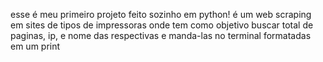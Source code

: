 esse é meu primeiro projeto feito sozinho em python! é um web scraping em sites de tipos de impressoras onde tem como objetivo buscar total de paginas, ip, e nome das respectivas e manda-las 
no terminal formatadas em um print 
